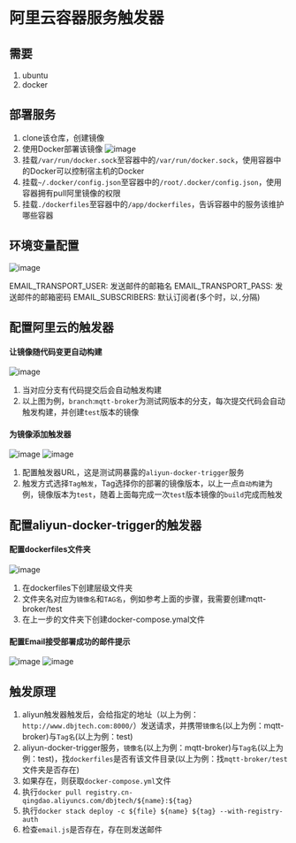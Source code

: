 # 阿里云容器服务触发器

## 需要

1. ubuntu
1. docker

## 部署服务

1. clone该仓库，创建镜像
1. 使用Docker部署该镜像
  ![image](https://user-images.githubusercontent.com/7960859/70210213-16d2a880-176d-11ea-8b6c-7e586d60d832.png)
  1. 挂载`/var/run/docker.sock`至容器中的`/var/run/docker.sock`，使用容器中的Docker可以控制宿主机的Docker
  1. 挂载`~/.docker/config.json`至容器中的`/root/.docker/config.json`，使用容器拥有pull阿里镜像的权限
  1. 挂载`./dockerfiles`至容器中的`/app/dockerfiles`，告诉容器中的服务该维护哪些容器

## 环境变量配置
![image](https://user-images.githubusercontent.com/7960859/86327006-1ce22680-bc75-11ea-83da-a785fcfa48e2.png)

EMAIL_TRANSPORT_USER: 发送邮件的邮箱名
EMAIL_TRANSPORT_PASS: 发送邮件的邮箱密码
EMAIL_SUBSCRIBERS: 默认订阅者(多个时，以`,`分隔)

## 配置阿里云的触发器

#### 让镜像随代码变更自动构建
  ![image](https://user-images.githubusercontent.com/7960859/70210507-d3c50500-176d-11ea-9392-de10a4302d6b.png)
  1. 当对应分支有代码提交后会自动触发构建
  1. 以上图为例，`branch`:`mqtt-broker`为测试网版本的分支，每次提交代码会自动触发构建，并创建`test`版本的镜像

#### 为镜像添加触发器
  ![image](https://user-images.githubusercontent.com/7960859/70210781-8dbc7100-176e-11ea-8864-7c2c27d656ff.png)
  ![image](https://user-images.githubusercontent.com/7960859/70210749-72516600-176e-11ea-9a2b-f3643122432f.png)
  1. 配置触发器URL，这是测试网暴露的`aliyun-docker-trigger`服务
  1. 触发方式选择`Tag触发`，Tag选择你的部署的镜像版本，以上一点`自动构建`为例，镜像版本为`test`，随着上面每完成一次`test`版本镜像的`build`完成而触发

## 配置aliyun-docker-trigger的触发器

#### 配置dockerfiles文件夹
  ![image](https://user-images.githubusercontent.com/7960859/70211372-dd4f6c80-176f-11ea-933a-1b409a2ef312.png)
  1. 在dockerfiles下创建层级文件夹
  1. 文件夹名对应为`镜像名`和`TAG名`，例如参考上面的步骤，我需要创建mqtt-broker/test
  1. 在上一步的文件夹下创建docker-compose.ymal文件

#### 配置Email接受部署成功的邮件提示
  ![image](https://user-images.githubusercontent.com/7960859/70211923-45eb1900-1771-11ea-8fc0-a5840f2cf69d.png)
  ![image](https://user-images.githubusercontent.com/7960859/70211959-60bd8d80-1771-11ea-8dab-568bb6046487.png)

## 触发原理
1. aliyun触发器触发后，会给指定的地址（以上为例：`http://www.dbjtech.com:8000/`）发送请求，并携带`镜像名`(以上为例：mqtt-broker)与`Tag名`(以上为例：test)
1. aliyun-docker-trigger服务，`镜像名`(以上为例：mqtt-broker)与`Tag名`(以上为例：test)，找`dockerfiles`是否有该文件目录(以上为例：找`mqtt-broker/test`文件夹是否存在)
1. 如果存在，则获取`docker-compose.yml`文件
1. 执行`docker pull registry.cn-qingdao.aliyuncs.com/dbjtech/${name}:${tag}`
1. 执行`docker stack deploy -c ${file} ${name} ${tag} --with-registry-auth`
1. 检查`email.js`是否存在，存在则发送邮件